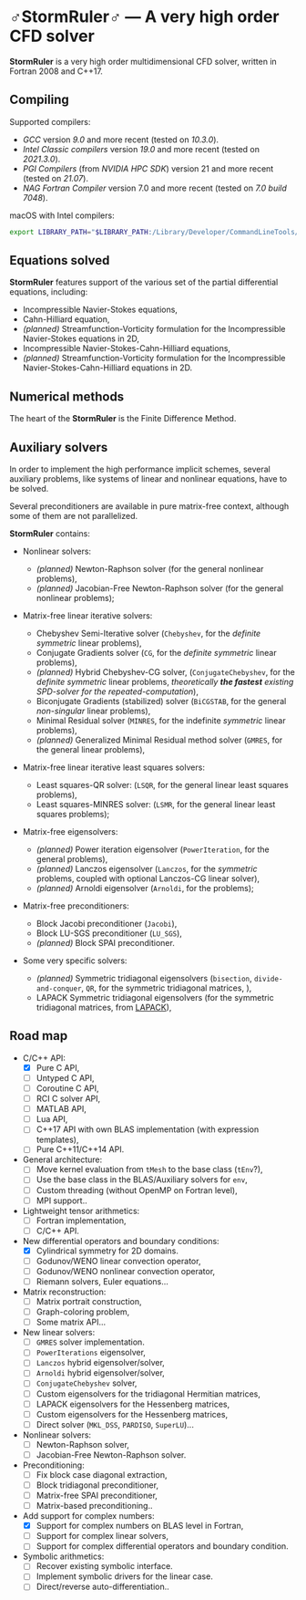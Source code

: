 <!--=-=-=-=-=-=-=-=-=-=-=-=-=-=-=-=-=-=-=-=-=-=-=-=-=-=-=-=-=-=-=-->
# ♂StormRuler♂ — A very high order CFD solver
<!--=-=-=-=-=-=-=-=-=-=-=-=-=-=-=-=-=-=-=-=-=-=-=-=-=-=-=-=-=-=-=-->
**StormRuler** is a very high order multidimensional CFD solver, 
written in Fortran 2008 and C++17.

<!----------------------------------------------------------------->
## Compiling
<!----------------------------------------------------------------->

Supported compilers:
* _GCC_ version _9.0_ and more recent 
  (tested on _10.3.0_).
* _Intel Classic compilers_ version _19.0_ and more recent
  (tested on _2021.3.0_).
* _PGI Compilers_ (from _NVIDIA HPC SDK_) version 21 and more recent 
  (tested on _21.07_).
* _NAG Fortran Compiler_ version 7.0 and more recent
  (tested on _7.0 build 7048_).

macOS with Intel compilers:
```zsh
export LIBRARY_PATH="$LIBRARY_PATH:/Library/Developer/CommandLineTools/SDKs/MacOSX.sdk/usr/lib"
```

<!----------------------------------------------------------------->
## Equations solved
<!----------------------------------------------------------------->
**StormRuler** features support of the various set of the
partial differential equations, including:
* Incompressible Navier-Stokes equations,
* Cahn-Hilliard equation,
* _(planned)_ Streamfunction-Vorticity formulation for the
  Incompressible Navier-Stokes equations in 2D,
* Incompressible Navier-Stokes-Cahn-Hilliard equations,
* _(planned)_ Streamfunction-Vorticity formulation for the
  Incompressible Navier-Stokes-Cahn-Hilliard equations in 2D.

<!----------------------------------------------------------------->
## Numerical methods
<!----------------------------------------------------------------->
The heart of the **StormRuler** is the Finite Difference Method.

<!----------------------------------------------------------------->
## Auxiliary solvers
<!----------------------------------------------------------------->
In order to implement the high performance implicit schemes,
several auxiliary problems, like systems of linear and nonlinear
equations, have to be solved.

<!--For the sake of convenience, all auxiliary solvers are implemented 
in the matrix-free manner: no assembled matrix is required to find 
a solution of the algebraic problem, only the matrix-vector product 
function is used.

Although most of the problems can be solved in the matrix-free 
manner using the Krylov subspace iterative solver, in some 
pathological cases an assembled matrix be required to 
construct a suitable preconditioner or utilize a direct solver.
**StormRuler** reconstructs a matrix using the matrix-vector 
product function automatically, using the 
_graph coloring based-algorithm_ in order to minimize an 
amount of the matrix-vector products required to construct it.-->

Several preconditioners are available in pure matrix-free context,
although some of them are not parallelized.

**StormRuler** contains:
- Nonlinear solvers:
  * _(planned)_ Newton-Raphson solver 
    (for the general nonlinear problems),
  * _(planned)_ Jacobian-Free Newton-Raphson solver 
    (for the general nonlinear problems);

- Matrix-free linear iterative solvers:
  * Chebyshev Semi-Iterative solver
    (`Chebyshev`, for the _definite symmetric_ linear problems),
  * Conjugate Gradients solver 
    (`CG`, for the _definite symmetric_ linear problems),
  * _(planned)_ Hybrid Chebyshev-CG solver,
    (`ConjugateChebyshev`, for the _definite symmetric_ linear problems,
     _theoretically **the fastest** existing SPD-solver 
      for the repeated-computation_),
  * Biconjugate Gradients (stabilized) solver
    (`BiCGSTAB`, for the general _non-singular_ linear problems),
  * Minimal Residual solver
    (`MINRES`, for the indefinite _symmetric_ linear problems),
  * _(planned)_ Generalized Minimal Residual method solver
    (`GMRES`, for the general linear problems),

- Matrix-free linear iterative least squares solvers:
  * Least squares-QR solver:
    (`LSQR`, for the general linear least squares problems),
  * Least squares-MINRES solver:
    (`LSMR`, for the general linear least squares problems);

- Matrix-free eigensolvers:
  * _(planned)_ Power iteration eigensolver
    (`PowerIteration`, for the general problems),
  * _(planned)_ Lanczos eigensolver
    (`Lanczos`, for the _symmetric_ problems,
     coupled with optional Lanczos-CG linear solver),
  * _(planned)_ Arnoldi eigensolver
    (`Arnoldi`, for the problems);

- Matrix-free preconditioners:
  * Block Jacobi preconditioner
    (`Jacobi`),
  * Block LU-SGS preconditioner
    (`LU_SGS`),
  * _(planned)_ Block SPAI preconditioner.

- Some very specific solvers:
  * _(planned)_ Symmetric tridiagonal eigensolvers
    (`bisection`, `divide-and-conquer`, `QR`,
     for the symmetric tridiagonal matrices, ),
  * LAPACK Symmetric tridiagonal eigensolvers
    (for the symmetric tridiagonal matrices, from [LAPACK](https://bit.ly/3yWg8qM)),

<!--
- Linear direct solvers (embedded into the matrix-free environment):
  * MKL Direct Sparse Solver 
    (`DSS_MKL`, from [MKL DSS](https://intel.ly/37N95pe)).-->

<!----------------------------------------------------------------->
## Road map
<!----------------------------------------------------------------->

* C/C++ API:
  - [x] Pure C API,
  - [ ] Untyped C API,
  - [ ] Coroutine C API,
  - [ ] RCI C solver API,
  - [ ] MATLAB API,
  - [ ] Lua API,
  - [ ] C++17 API with own BLAS implementation (with expression templates),
  - [ ] Pure C++11/C++14 API.

* General architecture:
  - [ ] Move kernel evaluation from `tMesh` to the base class (`tEnv`?),
  - [ ] Use the base class in the BLAS/Auxiliary solvers for `env`,
  - [ ] Custom threading (without OpenMP on Fortran level),
  - [ ] MPI support..

* Lightweight tensor arithmetics:
  - [ ] Fortran implementation,
  - [ ] C/C++ API.

* New differential operators and boundary conditions:
  - [x] Cylindrical symmetry for 2D domains.
  - [ ] Godunov/WENO linear convection operator,
  - [ ] Godunov/WENO nonlinear convection operator,
  - [ ] Riemann solvers, Euler equations...

* Matrix reconstruction:
  - [ ] Matrix portrait construction,
  - [ ] Graph-coloring problem,
  - [ ] Some matrix API...

* New linear solvers:
  - [ ] `GMRES` solver implementation.
  - [ ] `PowerIterations` eigensolver,
  - [ ] `Lanczos` hybrid eigensolver/solver,
  - [ ] `Arnoldi` hybrid eigensolver/solver,
  - [ ] `ConjugateChebyshev` solver,
  - [ ] Custom eigensolvers for the tridiagonal Hermitian matrices,
  - [ ] LAPACK eigensolvers for the Hessenberg matrices,
  - [ ] Custom eigensolvers for the Hessenberg matrices,
  - [ ] Direct solver (`MKL_DSS`, `PARDISO`, `SuperLU`)...

* Nonlinear solvers:
  - [ ] Newton-Raphson solver,
  - [ ] Jacobian-Free Newton-Raphson solver.

* Preconditioning:
  - [ ] Fix block case diagonal extraction,
  - [ ] Block tridiagonal preconditioner,
  - [ ] Matrix-free SPAI preconditioner,
  - [ ] Matrix-based preconditioning..

* Add support for complex numbers:
  - [x] Support for complex numbers on BLAS level in Fortran,
  - [ ] Support for complex linear solvers,
  - [ ] Support for complex differential operators and boundary condition. 

* Symbolic arithmetics:
  - [ ] Recover existing symbolic interface.
  - [ ] Implement symbolic drivers for the linear case.
  - [ ] Direct/reverse auto-differentiation..
